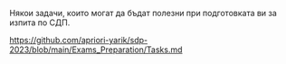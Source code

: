Някои задачи, които могат да бъдат полезни при подготовката ви за изпита по СДП.

https://github.com/apriori-yarik/sdp-2023/blob/main/Exams_Preparation/Tasks.md
